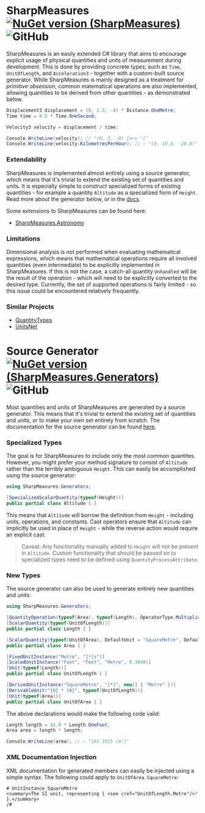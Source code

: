 # SharpMeasures [![NuGet version (SharpMeasures)](https://img.shields.io/nuget/v/SharpMeasures.svg?style=plastic)](https://www.nuget.org/packages/SharpMeasures/) ![GitHub](https://img.shields.io/github/license/ErikWe/sharp-measures?style=plastic)

SharpMeasures is an easily extended C# library that aims to encourage explicit usage of physical quantities and units of measurement during development. This is done by providing concrete types, such as `Time`, `UnitOfLength`, and `Acceleration3` - together with a custom-built source generator. While SharpMeasures is mainly designed as a treatment for *primitive obsession*, common matematical operations are also implemented, allowing quantities to be derived from other quantities - as demonstrated below.

```csharp
Displacement3 displacement = (0, 1.5, -4) * Distance.OneMetre;
Time time = 0.5 * Time.OneSecond;

Velocity3 velocity = displacement / time;

Console.WriteLine(velocity); // "(0, 3, -8) [m∙s⁻¹]"
Console.WriteLine(velocity.KilometresPerHour); // ~ "(0, 10.8, -28.8)"
```

### Extendability

SharpMeasures is implemented almost entirely using a source generator, which means that it's trivial to extend the existing set of quantities and units. It is especially simple to construct specialized forms of existing quantities - for example a quantity `Altitude` as a specialized form of `Height`. Read more about the generator below, or in the [docs](SharpMeasures.Generators/Documentation/README.md).

Some extensions to SharpMeasures can be found here:

- [SharpMeasures.Astronomy](https://www.nuget.org/packages/SharpMeasures.Astronomy/)

### Limitations

Dimensional analysis is not performed when evaluating mathematical expressions, which means that mathematical operations require all involved quantities (even intermediate) to be explicitly implemented in SharpMeasures. If this is not the case, a catch-all quantity `Unhandled` will be the result of the operation - which will need to be explicitly converted to the desired type. Currently, the set of supported operations is fairly limited - so this issue could be encountered relatively frequently.

### Similar Projects

   - [QuantityTypes](https://github.com/QuantityTypes/QuantityTypes)
   - [UnitsNet](https://github.com/angularsen/UnitsNet)

# Source Generator [![NuGet version (SharpMeasures.Generators)](https://img.shields.io/nuget/v/SharpMeasures.Generators.svg?style=plastic)](https://www.nuget.org/packages/SharpMeasures.Generators/) ![GitHub](https://img.shields.io/github/license/ErikWe/sharp-measures?style=plastic)

Most quantities and units of SharpMeasures are generated by a source generator. This means that it's trivial to extend the existing set of quantities and units, or to make your own set entirely from scratch. The documentation for the source generator can be found [here](src/SharpMeasures.Generators/Documentation/README.md).

### Specialized Types

The goal is for SharpMeasures to include only the most common quantites. However, you might prefer your method signature to consist of `Altitude` rather than the terribly ambiguous `Height`. This can easily be accomplished using the source generator:

```csharp
using SharpMeasures.Generators;

[SpecializedScalarQuantity(typeof(Height))]
public partial class Altitude { }
```

This means that `Altitude` will borrow the definition from `Height` - including units, operations, and constants. Cast operators ensure that `Altitude` can implicitly be used in place of `Height` - while the reverse action would require an explicit cast.

> Caveat: Any functionality manually added to `Height` will not be present in `Altitude`. Custom functionality that should be passed on to specialized types need to be defined using `QuantityProcessAttribute`.

### New Types

The source generator can also be used to generate entirely new quantities and units:

```csharp
using SharpMeasures.Generators;

[QuantityOperation(typeof(Area), typeof(Length), OperatorType.Multiplication)]
[ScalarQuantity(typeof(UnitOfLength))]
public partial class Length { }

[ScalarQuantity(typeof(UnitOfArea), DefaultUnit = "SquareMetre", DefaultSymbol = "m²")]
public partial class Area { }

[FixedUnitInstance("Metre", "[*]s")]
[ScaledUnitInstance("Foot", "Feet", "Metre", 0.3048)]
[Unit(typeof(Length))]
public partial class UnitOfLength { }

[DerivedUnitInstance("SquareMetre", "[*]", new[] { "Metre" })]
[DerivableUnit("{0} * {0}", typeof(UnitOfLength))]
[Unit(typeof(Area))]
public partial class UnitOfArea { }
```

The above declarations would make the following code valid:

```csharp
Length length = 41.9 * Length.OneFoot;
Area area = length * length;

Console.WriteLine(area); // ~ "163.1015 [m²]"
```

### XML Documentation Injection

XML documentation for generated members can easily be injected using a simple syntax. The following could apply to `UnitOfArea.SquareMetre`:

```
# UnitInstance_SquareMetre
<summary>The SI unit, representing { <see cref="UnitOfLength.Metre"/>² }.</summary>
/#
```
